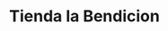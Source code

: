 ---
title: "Tienda la Bendicion"
url: /retalhuleu/tienda-la-bendicion-10a-avenida/
shop: general
---